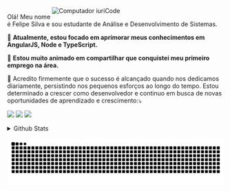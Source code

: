 <img src="https://raw.githubusercontent.com/MicaelliMedeiros/micaellimedeiros/master/image/computer-illustration.png" min-width="400px" max-width="400px" width="400px" align="right" alt="Computador iuriCode">

<p align="left"> 
  Olá! Meu nome é Felipe Silva e sou estudante de Análise e Desenvolvimento de Sistemas. 
</p>

<p align="left">
  🦄 <strong>Atualmente, estou focado em aprimorar meus conhecimentos em AngularJS, Node e TypeScript.</strong>
</p>

<p align="left">
  💼  <strong> Estou muito animado em compartilhar que conquistei meu primeiro emprego na área.</strong>
</p>

<p align="left">
  💌 Acredito firmemente que o sucesso é alcançado quando nos dedicamos diariamente, persistindo nos pequenos esforços ao longo do tempo. Estou determinado a crescer como desenvolvedor e continuo em busca de novas oportunidades de aprendizado e crescimento:⤵️
</p>

<p align="left">
  <a href="felipe.profissionalti@gmail.com" alt="Gmail">
  <img src="https://img.shields.io/badge/-Gmail-FF0000?style=flat-square&labelColor=FF0000&logo=gmail&logoColor=white&link=LINK-DO-SEU-EMAIL" /></a>

  <a href="https://www.linkedin.com/in/felipe-silva-575531203/" alt="Linkedin">
  <img src="https://img.shields.io/badge/-Linkedin-0e76a8?style=flat-square&logo=Linkedin&logoColor=white&link=https://www.linkedin.com/in/felipe-silva-575531203/" /></a>

  <a href="#" alt="WhatsApp">
  <img src="https://img.shields.io/badge/-WhatsApp-25d366?style=flat-square&labelColor=25d366&logo=whatsapp&logoColor=white&link=API-DO-SEU-WHATSAPP"/></a>

  
  <details>
  <summary>Github Stats</summary>
<div>
  <a href="https://github.com/Felipe305">
  <img height="180em" src="https://github-readme-stats-eight-theta.vercel.app/api?username=Felipe305&show_icons=true&theme=tokyonight&include_all_commits=true&count_private=true"/>
  <img height="180em" src="https://github-readme-stats-eight-theta.vercel.app/api/top-langs/?username=Felipe305&layout=compact&langs_count=8&theme=tokyonight"/>
<div>
</details>
  
     
  
 ![Snake animation](https://github.com/Felipe305/Felipe305/blob/output/github-contribution-grid-snake.svg)
  
</div>
